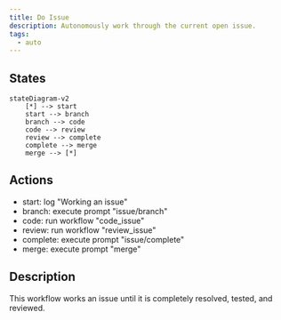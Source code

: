 ```yaml
---
title: Do Issue
description: Autonomously work through the current open issue.
tags:
  - auto
---
```


## States

```mermaid
stateDiagram-v2
    [*] --> start
    start --> branch
    branch --> code
    code --> review
    review --> complete
    complete --> merge
    merge --> [*]
```

## Actions

- start: log "Working an issue"
- branch: execute prompt "issue/branch"
- code: run workflow "code_issue"
- review: run workflow "review_issue"
- complete: execute prompt "issue/complete"
- merge: execute prompt "merge"

## Description

This workflow works an issue until it is completely resolved, tested, and reviewed.
